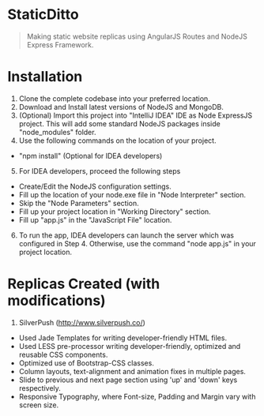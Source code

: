 StaticDitto
===========
> Making static website replicas using AngularJS Routes and NodeJS Express Framework.

Installation
===========================
1. Clone the complete codebase into your preferred location.
2. Download and Install latest versions of NodeJS and MongoDB.
3. (Optional) Import this project into "IntelliJ IDEA" IDE as Node ExpressJS project. This will add some standard NodeJS packages inside "node_modules" folder.
4. Use the following commands on the location of your project.
  - "npm install" (Optional for IDEA developers)
5. For IDEA developers, proceed the following steps
  - Create/Edit the NodeJS configuration settings.
  - Fill up the location of your node.exe file in "Node Interpreter" section.
  - Skip the "Node Parameters" section.
  - Fill up your project location in "Working Directory" section.
  - Fill up "app.js" in the "JavaScript File" location.
6. To run the app, IDEA developers can launch the server which was configured in Step 4. Otherwise, use the command "node app.js" in your project location.

Replicas Created (with modifications)
=====================================
1. SilverPush (http://www.silverpush.co/)
  - Used Jade Templates for writing developer-friendly HTML files.
  - Used LESS pre-processor writing developer-friendly, optimized and reusable CSS components.
  - Optimized use of Bootstrap-CSS classes.
  - Column layouts, text-alignment and animation fixes in multiple pages.
  - Slide to previous and next page section using 'up' and 'down' keys respectively.
  - Responsive Typography, where Font-size, Padding and Margin vary with screen size.